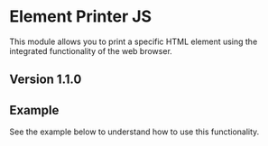 # Element Printer JS
This module allows you to print a specific HTML element using the integrated functionality of the web browser.

## Version 1.1.0

## Example
See the example below to understand how to use this functionality.
